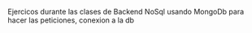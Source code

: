 Ejercicos durante las clases de Backend NoSql usando MongoDb para hacer las peticiones, conexion a la db
